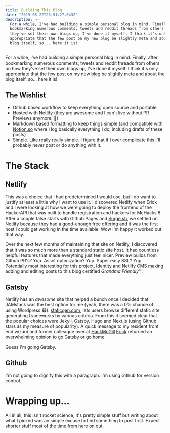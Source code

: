 ```yaml
---
title: Building This Blog
date: "2019-06-22T23:51:27.043Z"
description: >-
  For a while, I've had building a simple personal blog in mind. Finally, after
  bookmarking numerous comments, tweets and reddit threads from others on how
  they've set their own blogs up, I've done it myself. I think it's only
  appropriate that the few post on my new blog be slightly meta and about the
  blog itself, so... here it is! 
---
```


For a while, I've had building a simple personal blog in mind. Finally, after bookmarking numerous comments, tweets and reddit threads from others on how they've set their own blogs up, I've done it myself. I think it's only appropriate that the few post on my new blog be slightly meta and about the blog itself, so... here it is! 

## The Wishlist

- Github based workflow to keep everything open source and portable
- Hosted with Netlify (they are awesome and I can't live without PR Previews anymore! 🥰)
- Markdown based formatting to keep things simple (and compatible with [Notion.so](http://notion.so) where I log basically everything I do, including drafts of these posts)
- Simple. Like really really simple. I figure that if I over complicate this I'll probably never post or do anything with it.

# The Stack

## Netlify

This was a choice that I had predetermined I would use, but I do want to justify at least a little why I want to use it. I discovered Netlify when Erick and I were looking at how we were going to deploy the frontend of the HackerAPI that was built to handle registration and hackers for McHacks 6. After a couple false starts with Github Pages and [Surge.sh](http://surge.sh), we settled on Netlify because they had a good-enough free offering and it was the first host I could get working in the time available. Wow I'm happy it worked out that way. 

Over the next few months of maintaining that site on Netlify, I discovered that it was so much more than a standard static site host. It had countless helpful features that made everything just feel nicer. Preview builds from Github PR's? Yup. Asset optimization? Yup. Super easy SSL? Yup. Potentially most interesting for this project, Identity and Netlify CMS making adding and editing posts to this blog certified *Grandma Friendly*™️.

## Gatsby

Netlify has an *awesome* site that helped a bunch once I decided that JAMstack was the best option for me (yeah, there was a 0% chance of using Wordpress 😷). [staticgen.com](https://www.staticgen.com), lets users browse different static site generating frameworks by various criteria. From this it seemed clear that the popular choices were Jekyll, Gatsby, Hugo and Next.js (using Github stars as my measure of popularity). A quick message to my resident front end wizard and former colleague over at [HackMcGill](https://github.com/hackmcgill) [Erick](https://github.com/erickzhao) returned an overwhelming opinion to go Gatsby or go home. 

<shrug> Guess I'm going Gatsby. </shrug>

## Github

I'm not going to dignify this with a paragraph. I'm using Github for version control.

# Wrapping up...

All in all, this isn't rocket science, it's pretty simple stuff but writing about what I picked was an simple excuse to find something to post first. Expect shorter stuff most of the time from here on out.
